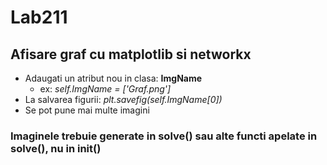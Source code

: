# Lab211

## Afisare graf cu matplotlib si networkx

* Adaugati un atribut nou in clasa: **ImgName**
  * ex: *self.ImgName = ['Graf.png']*
* La salvarea figurii: *plt.savefig(self.ImgName[0])*
* Se pot pune mai multe imagini  
### Imaginele trebuie generate in solve() sau alte functi apelate in solve(), nu in init()

